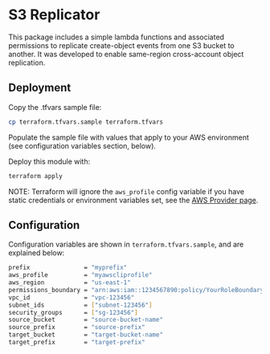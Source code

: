 # S3 Replicator

This package includes a simple lambda functions and associated permissions to replicate create-object events from one S3 bucket to another.
It was developed to enable same-region cross-account object replication.

## Deployment

Copy the .tfvars sample file:

```bash
cp terraform.tfvars.sample terraform.tfvars
```

Populate the sample file with values that apply to your AWS environment (see configuration variables section, below).

Deploy this module with:

```bash
terraform apply
```

NOTE: Terraform will ignore the `aws_profile` config variable if you have static credentials or environment variables set, see the [AWS Provider page](https://www.terraform.io/docs/providers/aws/index.html#authentication).

## Configuration

Configuration variables are shown in `terraform.tfvars.sample`, and are explained below:

```bash
prefix               = "myprefix"                                         # prefix to name created replicator resources
aws_profile          = "myawscliprofile"                                  # AWS profile used for deployment (default: null)
aws_region           = "us-east-1"                                        # AWS region in which to deploy resources (default: 'us-east-1')
permissions_boundary = "arn:aws:iam::1234567890:policy/YourRoleBoundary"  # IAM permissions boundary ARN
vpc_id               = "vpc-123456"                                       # VPC ID (for Lambda)
subnet_ids           = ["subnet-123456"]                                  # Subnet IDs (for Lambda)
security_groups      = ["sg-123456"]                                      # Security Group IDs (for Lambda)
source_bucket        = "source-bucket-name"                               # Source S3 bucket
source_prefix        = "source-prefix"                                    # Source object prefix e.g. 'path/to/filedir'
target_bucket        = "target-bucket-name"                               # Target S3 bucket e.g. 'mybucket'
target_prefix        = "target-prefix"                                    # Target object prefix path
```
